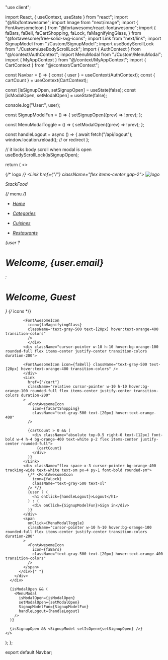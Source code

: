 "use client";

import React, { useContext, useState } from "react";
import "@/lib/fontawesome";
import Image from "next/image";
import { FontAwesomeIcon } from "@fortawesome/react-fontawesome";
import {
  faBars,
  faBell,
  faCartShopping,
  faLock,
  faMagnifyingGlass,
} from "@fortawesome/free-solid-svg-icons";
import Link from "next/link";
import SignupModel from "./Custom/SignupModel";
import useBodyScrollLock from "./Custom/useBodyScrollLock";
import { AuthContext } from "@/context/AuthContext";
import MenuModal from "./Custom/MenuModal";
import { MyAppContext } from "@/context/MyAppContext";
import { CartContext } from "@/context/CartContext";

const Navbar = () => {
  const { user } = useContext(AuthContext);
  const { cartCount } = useContext(CartContext);

  const [isSignupOpen, setSignupOpen] = useState(false);
  const [isModalOpen, setModalOpen] = useState(false);

  console.log("User:", user);

  const SignupModelFun = () => {
    setSignupOpen((prev) => !prev);
  };

  const MenuModalToggle = () => {
    setModalOpen((prev) => !prev);
  };

  const handleLogout = async () => {
    await fetch("/api/logout");
    window.location.reload(); // or redirect
  };

  // it locks body scroll when modal is open
  useBodyScrollLock(isSignupOpen);

  return (
    <>
      <div className="w-full p-5 flex items-center justify-around px-48">
        <div className="w-full flex items-center justify-between">
          <div className="flex items-center gap-15">
            {/* logo  */}
            <Link href={"/"} className="flex items-center gap-2">
              <Image
                src="/assets/sb-logo.png"
                width={50}
                height={50}
                alt="logo"
                className="w-[30px]"
              />
              <p className="text-[25px] font-bold text-amber-600">StackFood</p>
            </Link>
            {/* menu  */}
            <div className="w-full flex items-center gap-4 text-[16px]">
              <ul>
                <li className="hover:text-orange-500 transition-colors duration-200">
                  <a href="/">Home</a>
                </li>
              </ul>
              <ul>
                <li className="hover:text-orange-500 transition-colors duration-200">
                  <a href="/categories">Categories</a>
                </li>
              </ul>
              <ul>
                <li className="hover:text-orange-500 transition-colors duration-200">
                  <a href="/cuisines">Cuisines</a>
                </li>
              </ul>
              <ul>
                <li className="hover:text-orange-500 transition-colors duration-200">
                  <a href="/restaurants">Restaurants</a>
                </li>
              </ul>
            </div>
          </div>
          <span className="text-sm">
            {user ? <h1>Welcome, {user.email}</h1> : <h1>Welcome, Guest</h1>}
          </span>
          {/* icons  */}
          <div className="flex items-center gap-x-4">
            <div className="cursor-pointer w-10 h-10 hover:bg-orange-100 rounded-full flex items-center justify-center transition-colors duration-200">

            <FontAwesomeIcon
              icon={faMagnifyingGlass}
              className="text-gray-500 text-[20px] hover:text-orange-400 transition-colors"
              />
              </div>
            <div className="cursor-pointer w-10 h-10 hover:bg-orange-100 rounded-full flex items-center justify-center transition-colors duration-200">

            <FontAwesomeIcon icon={faBell} className="text-gray-500 text-[20px] hover:text-orange-400 transition-colors" />
            </div>
            <Link
              href={"/cart"}
              className="relative cursor-pointer w-10 h-10 hover:bg-orange-100 rounded-full flex items-center justify-center transition-colors duration-200"
            >
              <FontAwesomeIcon
                icon={faCartShopping}
                className="text-gray-500 text-[20px] hover:text-orange-400"
              />

              {cartCount > 0 && (
                <div className="absolute top-0.5 right-0 text-[12px] font-bold w-4 h-4 bg-orange-400 text-white p-2 flex items-center justify-center rounded-full">
                  {cartCount}
                </div>
              )}
            </Link>
            <div className="flex space-x-3 cursor-pointer bg-orange-400 tracking-wide text-white text-sm px-4 py-1 font-bold rounded-sm">
              {/* <FontAwesomeIcon
                icon={faLock}
                className="text-gray-500 text-xl"
              /> */}
              {user ? (
                <h1 onClick={handleLogout}>Logout</h1>
              ) : (
                <div onClick={SignupModelFun}>Sign in</div>
              )}
            </div>
            <span
              onClick={MenuModalToggle}
              className="cursor-pointer w-10 h-10 hover:bg-orange-100 rounded-full flex items-center justify-center transition-colors duration-200"
            >
              <FontAwesomeIcon
                icon={faBars}
                className="text-gray-500 text-[20px] hover:text-orange-400 transition-colors"
              />
            </span>
          </div>{" "}
        </div>
      </div>

      {isModalOpen && (
        <MenuModal
          isModalOpen={isModalOpen}
          setModalOpen={setModalOpen}
          SignupModelFun={SignupModelFun}
          handleLogout={handleLogout}
        />
      )}

      {isSignupOpen && <SignupModel setIsOpen={setSignupOpen} />}
    </>
  );
};

export default Navbar;

